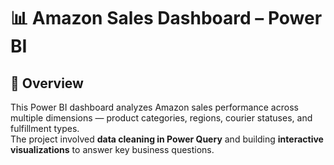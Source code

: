 # 📊 Amazon Sales Dashboard – Power BI

## 📌 Overview
This Power BI dashboard analyzes Amazon sales performance across multiple dimensions — product categories, regions, courier statuses, and fulfillment types.  
The project involved **data cleaning in Power Query** and building **interactive visualizations** to answer key business questions.
